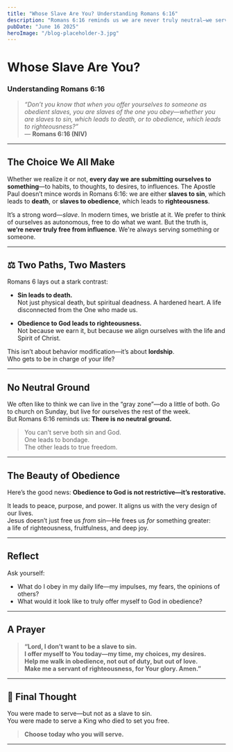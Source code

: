 ```yaml
---
title: "Whose Slave Are You? Understanding Romans 6:16"
description: "Romans 6:16 reminds us we are never truly neutral—we serve something. Learn what it means to be a slave to righteousness and how obedience to God leads to true freedom."
pubDate: "June 16 2025"
heroImage: "/blog-placeholder-3.jpg"
---
```


# Whose Slave Are You?  
### Understanding Romans 6:16

> *“Don’t you know that when you offer yourselves to someone as obedient slaves, you are slaves of the one you obey—whether you are slaves to sin, which leads to death, or to obedience, which leads to righteousness?”*  
> — **Romans 6:16 (NIV)**

---

## The Choice We All Make

Whether we realize it or not, **every day we are submitting ourselves to something**—to habits, to thoughts, to desires, to influences. The Apostle Paul doesn’t mince words in Romans 6:16: we are either **slaves to sin**, which leads to **death**, or **slaves to obedience**, which leads to **righteousness**.

It’s a strong word—*slave*. In modern times, we bristle at it. We prefer to think of ourselves as autonomous, free to do what we want. But the truth is, **we’re never truly free from influence**. We're always serving something or someone.

---

## ⚖️ Two Paths, Two Masters

Romans 6 lays out a stark contrast:

- **Sin leads to death.**  
  Not just physical death, but spiritual deadness. A hardened heart. A life disconnected from the One who made us.

- **Obedience to God leads to righteousness.**  
  Not because we earn it, but because we align ourselves with the life and Spirit of Christ.

This isn’t about behavior modification—it’s about **lordship**.  
Who gets to be in charge of your life?

---

## No Neutral Ground

We often like to think we can live in the “gray zone”—do a little of both. Go to church on Sunday, but live for ourselves the rest of the week.  
But Romans 6:16 reminds us: **There is no neutral ground.**

> You can’t serve both sin and God.  
> One leads to bondage.  
> The other leads to true freedom.

---

## The Beauty of Obedience

Here’s the good news: **Obedience to God is not restrictive—it’s restorative.**

It leads to peace, purpose, and power. It aligns us with the very design of our lives.  
Jesus doesn’t just free us *from* sin—He frees us *for* something greater:  
a life of righteousness, fruitfulness, and deep joy.

---

## Reflect

Ask yourself:

- What do I obey in my daily life—my impulses, my fears, the opinions of others?
- What would it look like to truly offer myself to God in obedience?

---

## A Prayer

> **“Lord, I don’t want to be a slave to sin.  
> I offer myself to You today—my time, my choices, my desires.  
> Help me walk in obedience, not out of duty, but out of love.  
> Make me a servant of righteousness, for Your glory. Amen.”**

---

## 💬 Final Thought

You were made to serve—but not as a slave to sin.  
You were made to serve a King who died to set you free.

> **Choose today who you will serve.**

---
